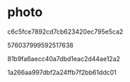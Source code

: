 # photo
c6c5fce7892cd7cb623420ec795e5ca2

576037999592517638

81b9fa6aecc40a7dbd1eac2d44ae12a2

1a266aa997dbf2a24ffb7f2bb61ddc01